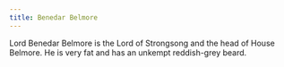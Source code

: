 ```yaml
---
title: Benedar Belmore
---
```


Lord Benedar Belmore is the Lord of Strongsong and the head of House Belmore. He is very fat and has an unkempt reddish-grey beard.


